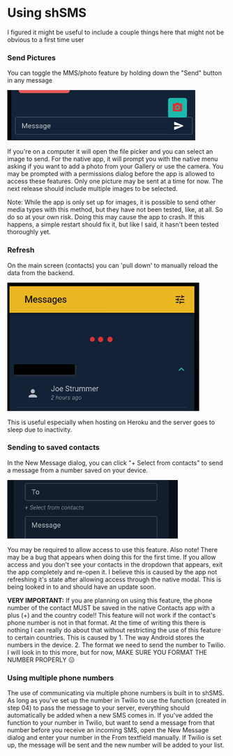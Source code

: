 # Using shSMS

I figured it might be useful to include a couple things here that might not be obvious to a first time user

### Send Pictures

You can toggle the MMS/photo feature by holding down the "Send" button in any message

![](../.gitbook/assets/send-photo.png)

If you're on a computer it will open the file picker and you can select an image to send. For the native app, it will prompt you with the native menu asking if you want to add a photo from your Gallery or use the camera. You may be prompted with a permissions dialog before the app is allowed to access these features. Only one picture may be sent at a time for now. The next release should include multiple images to be selected.

Note: While the app is only set up for images, it is possible to send other media types with this method, but they have not been tested, like, at all. So do so at your own risk. Doing this may cause the app to crash. If this happens, a simple restart should fix it, but like I said, it hasn't been tested thoroughly yet.

### Refresh

On the main screen \(contacts\) you can 'pull down' to manually reload the data from the backend. 

![](../.gitbook/assets/manual-refresh.png)

This is useful especially when hosting on Heroku and the server goes to sleep due to inactivity.

### Sending to saved contacts

In the New Message dialog, you can click "+ Select from contacts" to send a message from a number saved on your device.

![](../.gitbook/assets/select-from-contacts.png)

You may be required to allow access to use this feature. Also note! There may be a bug that appears when doing this for the first time. If you allow access and you don't see your contacts in the dropdown that appears, exit the app completely and re-open it. I believe this is caused by the app not refreshing it's state after allowing access through the native modal. This is being looked in to and should have an update soon.

**VERY IMPORTANT:** If you are planning on using this feature, the phone number of the contact MUST be saved in the native Contacts app with a plus \(+\) and the country code!! This feature will not work if the contact's phone number is not in that format. At the time of writing this there is nothing I can really do about that without restricting the use of this feature to certain countries. This is caused by 1. The way Android stores the numbers in the device. 2. The format we need to send the number to Twilio. I will look in to this more, but for now, MAKE SURE YOU FORMAT THE NUMBER PROPERLY 😑

### Using multiple phone numbers

The use of communicating via multiple phone numbers is built in to shSMS. As long as you've set up the number in Twilio to use the function \(created in step 04\) to pass the message to your server, everything should automatically be added when a new SMS comes in. If you've added the function to your number in Twilio, but want to send a message from that number before you receive an incoming SMS, open the New Message dialog and enter your number in the From textfield manually. If Twilio is set up, the message will be sent and the new number will be added to your list.


